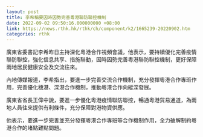 ```yaml
---
layout: post
title: 李希稱要因時因勢完善粵港聯防聯控機制
date: 2022-09-02 09:50:16.000000000 +08:00
link: https://news.rthk.hk/rthk/ch/component/k2/1665239-20220902.htm
categories: rthk
---
```


廣東省委書記李希昨日主持深化粵港合作視頻會議，他表示，要持續優化完善疫情聯防聯控，強化信息共享、措施聯動，因時因勢完善粵港聯防聯控機制，更好保障兩地居民健康安全及交流往來。

內地傳媒報道，李希指出，要進一步完善交流合作機制，充分發揮粵港合作專班作用，完善優化穗港、深港合作機制，推動粵港合作向縱深發展。

廣東省省長王偉中說，要進一步優化粵港疫情聯防聯控，暢通粵港貿易通道，為兩地人員往來提供有利條件，充分保障對港物資供應。

他表示，要進一步完善並充分發揮粵港合作專班等合作機制作用，全力破解制約粵港合作的堵點難點問題。
